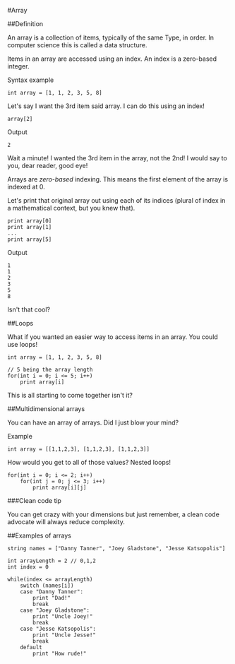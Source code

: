 #Array

##Definition

An array is a collection of items, typically of the same Type, in order. In computer science this is called a data structure.

Items in an array are accessed using an index. An index is a zero-based integer.

Syntax example

	int array = [1, 1, 2, 3, 5, 8]

Let's say I want the 3rd item said array. I can do this using an index!

	array[2]

Output

	2

Wait a minute! I wanted the 3rd item in the array, not the 2nd! I would say to you, dear reader, good eye!

Arrays are *zero-based* indexing. This means the first element of the array is indexed at 0.

Let's print that original array out using each of its indices (plural of index in a mathematical context, but you knew that).

	print array[0]
	print array[1]
	...
	print array[5]

Output

	1
	1
	2
	3
	5
	8

Isn't that cool?

##Loops

What if you wanted an easier way to access items in an array. You could use loops! 

	int array = [1, 1, 2, 3, 5, 8]

	// 5 being the array length
	for(int i = 0; i <= 5; i++)
		print array[i]

This is all starting to come together isn't it? 

##Multidimensional arrays

You can have an array of arrays. Did I just blow your mind?

Example

	int array = [[1,1,2,3], [1,1,2,3], [1,1,2,3]]

How would you get to all of those values? Nested loops!

	for(int i = 0; i <= 2; i++)
		for(int j = 0; j <= 3; i++)
			print array[i][j]

###Clean code tip

You can get crazy with your dimensions but just remember, a clean code advocate will always reduce complexity.

##Examples of arrays

	string names = ["Danny Tanner", "Joey Gladstone", "Jesse Katsopolis"]

	int arrayLength = 2 // 0,1,2
	int index = 0

	while(index <= arrayLength)
		switch (names[i])
		case "Danny Tanner":
			print "Dad!"
			break
		case "Joey Gladstone":
			print "Uncle Joey!"
			break
		case "Jesse Katsopolis":
			print "Uncle Jesse!"
			break
		default
			print "How rude!"
